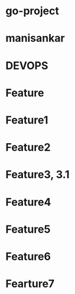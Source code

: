 # go-project

# manisankar

# DEVOPS

# Feature

# Feature1

# Feature2

# Feature3, 3.1

# Feature4

# Feature5

# Feature6

# Fearture7
